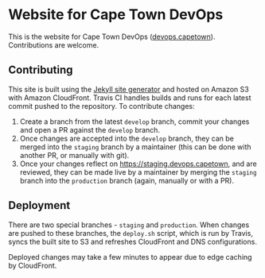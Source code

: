 # Website for Cape Town DevOps

This is the website for Cape Town DevOps ([devops.capetown](https://devops.capetown)). Contributions are welcome.

## Contributing

This site is built using the [Jekyll site generator](https://jekyllrb.com/) and hosted on Amazon S3 with Amazon CloudFront. 
Travis CI handles builds and runs for each latest commit pushed to the repository. To contribute changes:

1. Create a branch from the latest `develop` branch, commit your changes and open a PR against the `develop` branch.
2. Once changes are accepted into the `develop` branch, they can be merged into the `staging` branch by a maintainer (this can be done with another PR, or manually with git).
3. Once your changes reflect on https://staging.devops.capetown, and are reviewed, they can be made live by a maintainer by merging the `staging` branch into the `production` branch (again, manually or with a PR).

## Deployment

There are two special branches - `staging` and `production`. When changes are pushed to these branches, the `deploy.sh`
script, which is run by Travis, syncs the built site to S3 and refreshes CloudFront and DNS configurations.

Deployed changes may take a few minutes to appear due to edge caching by CloudFront.

